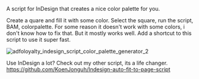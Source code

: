 A script for InDesign that creates a nice color palette for you.

Create a quare and fill it with some color. Select the square, run the script, BAM, colorpalette.
For some reason it doesn't work with some colors, i don't know how to fix that. But it mostly works well.
Add a shortcut to this script to use it super fast.

![adfoloyalty_indesign_script_color_palette_generator_2](https://github.com/KoenJonguh/InDesign-Color-Palette-Generator/assets/28997723/3f9dbca7-df87-4b64-ac68-98dae981b954)

Use InDesign a lot? Check out my other script, its a life changer.
https://github.com/KoenJonguh/Indesign-auto-fit-to-page-script
